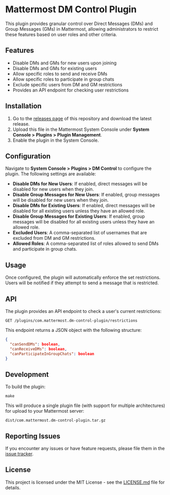 # Mattermost DM Control Plugin

This plugin provides granular control over Direct Messages (DMs) and Group Messages (GMs) in Mattermost, allowing administrators to restrict these features based on user roles and other criteria.

## Features

- Disable DMs and GMs for new users upon joining
- Disable DMs and GMs for existing users
- Allow specific roles to send and receive DMs
- Allow specific roles to participate in group chats
- Exclude specific users from DM and GM restrictions
- Provides an API endpoint for checking user restrictions

## Installation

1. Go to the [releases page](https://github.com/itseasy21/mattermost-dm-control-plugin/releases) of this repository and download the latest release.
2. Upload this file in the Mattermost System Console under **System Console > Plugins > Plugin Management**.
3. Enable the plugin in the System Console.

## Configuration

Navigate to **System Console > Plugins > DM Control** to configure the plugin. The following settings are available:

- **Disable DMs for New Users**: If enabled, direct messages will be disabled for new users when they join.
- **Disable Group Messages for New Users**: If enabled, group messages will be disabled for new users when they join.
- **Disable DMs for Existing Users**: If enabled, direct messages will be disabled for all existing users unless they have an allowed role.
- **Disable Group Messages for Existing Users**: If enabled, group messages will be disabled for all existing users unless they have an allowed role.
- **Excluded Users**: A comma-separated list of usernames that are excluded from DM and GM restrictions.
- **Allowed Roles**: A comma-separated list of roles allowed to send DMs and participate in group chats.

## Usage

Once configured, the plugin will automatically enforce the set restrictions. Users will be notified if they attempt to send a message that is restricted.

## API

The plugin provides an API endpoint to check a user's current restrictions:

```
GET /plugins/com.mattermost.dm-control-plugin/restrictions
```

This endpoint returns a JSON object with the following structure:

```json
{
  "canSendDMs": boolean,
  "canReceiveDMs": boolean,
  "canParticipateInGroupChats": boolean
}
```

## Development

To build the plugin:

```
make
```

This will produce a single plugin file (with support for multiple architectures) for upload to your Mattermost server:

```
dist/com.mattermost.dm-control-plugin.tar.gz
```

## Reporting Issues

If you encounter any issues or have feature requests, please file them in the [issue tracker](https://github.com/itseasy21/mattermost-dm-control-plugin/issues).

## License

This project is licensed under the MIT License - see the [LICENSE.md](LICENSE.md) file for details.
